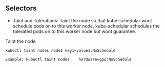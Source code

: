 ## Selectors
- Taint and Tolerations: Taint the node so that kube-schedular wont schedule pods on to this worker node, kube-schedular schedules the tolerated pods on to this worker node but wont guarantee.

Taint the node

```
kubectl taint nodes node1 key1=value1:NoSchedule

Example: kubectl taint nodes    hardware=gpu:NoSchedule 
```
